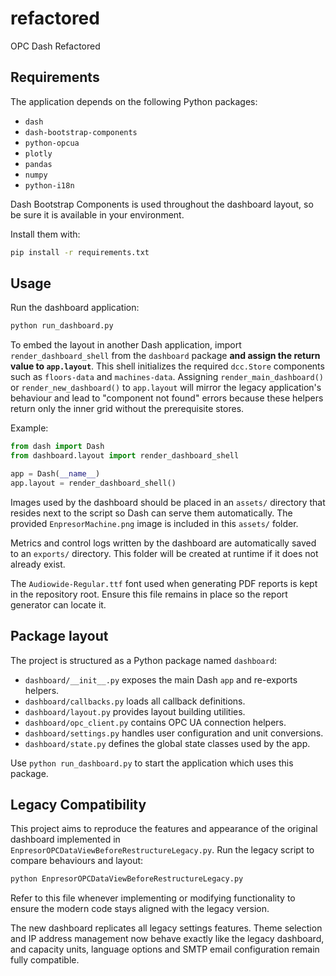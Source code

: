# refactored

OPC Dash Refactored

## Requirements

The application depends on the following Python packages:

- `dash`
- `dash-bootstrap-components`
- `python-opcua`
- `plotly`
- `pandas`
- `numpy`
- `python-i18n`

Dash Bootstrap Components is used throughout the dashboard layout, so be sure
it is available in your environment.

Install them with:

```bash
pip install -r requirements.txt
```

## Usage

Run the dashboard application:

```bash
python run_dashboard.py
```

To embed the layout in another Dash application, import `render_dashboard_shell`
from the `dashboard` package **and assign the return value to `app.layout`**.
This shell initializes the required `dcc.Store` components such as
`floors-data` and `machines-data`. Assigning `render_main_dashboard()` or
`render_new_dashboard()` to `app.layout` will mirror the legacy application's
behaviour and lead to "component not found" errors because these helpers return
only the inner grid without the prerequisite stores.

Example:

```python
from dash import Dash
from dashboard.layout import render_dashboard_shell

app = Dash(__name__)
app.layout = render_dashboard_shell()
```

Images used by the dashboard should be placed in an `assets/` directory that
resides next to the script so Dash can serve them automatically.
The provided `EnpresorMachine.png` image is included in this `assets/` folder.

Metrics and control logs written by the dashboard are automatically saved
to an `exports/` directory. This folder will be created at runtime if it does
not already exist.

The `Audiowide-Regular.ttf` font used when generating PDF reports is kept in
the repository root. Ensure this file remains in place so the report generator
can locate it.

## Package layout

The project is structured as a Python package named `dashboard`:

- `dashboard/__init__.py` exposes the main Dash `app` and re-exports helpers.
- `dashboard/callbacks.py` loads all callback definitions.
- `dashboard/layout.py` provides layout building utilities.
- `dashboard/opc_client.py` contains OPC UA connection helpers.
- `dashboard/settings.py` handles user configuration and unit conversions.
- `dashboard/state.py` defines the global state classes used by the app.

Use `python run_dashboard.py` to start the application which uses this package.


## Legacy Compatibility

This project aims to reproduce the features and appearance of the original dashboard implemented in `EnpresorOPCDataViewBeforeRestructureLegacy.py`.
Run the legacy script to compare behaviours and layout:

```bash
python EnpresorOPCDataViewBeforeRestructureLegacy.py
```

Refer to this file whenever implementing or modifying functionality to ensure the modern code stays aligned with the legacy version.

The new dashboard replicates all legacy settings features. Theme selection and IP address management now behave exactly like the legacy dashboard, and capacity units, language options and SMTP email configuration remain fully compatible.
